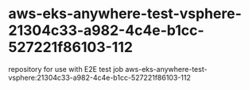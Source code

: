 # aws-eks-anywhere-test-vsphere-21304c33-a982-4c4e-b1cc-527221f86103-112
repository for use with E2E test job aws-eks-anywhere-test-vsphere:21304c33-a982-4c4e-b1cc-527221f86103-112
